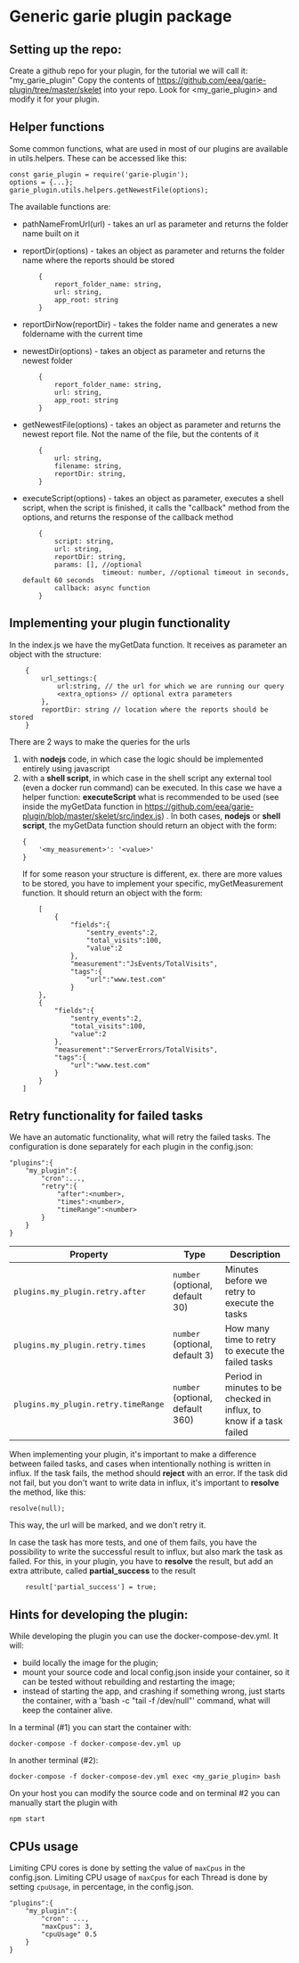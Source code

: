 
# Generic garie plugin package

## Setting up the repo:
Create a github repo for your plugin, for the tutorial we will call it: "my_garie_plugin"
Copy the contents of https://github.com/eea/garie-plugin/tree/master/skelet into your repo.
Look for <my_garie_plugin> and modify it for your plugin.

## Helper functions
Some common functions, what are used in most of our plugins are available in utils.helpers. These can be accessed like this:
```
const garie_plugin = require('garie-plugin');
options = {...};
garie_plugin.utils.helpers.getNewestFile(options);
```

The available functions are:
- pathNameFromUrl(url) - takes an url as parameter and returns the folder name built on it
- reportDir(options)	- takes an object as parameter and returns the folder name where the reports should be stored
	```		
		{
			report_folder_name: string,
			url: string,
			app_root: string
		}
	```
- reportDirNow(reportDir) - takes the folder name and generates a new foldername with the current time
- newestDir(options) - takes an object as parameter and returns the newest folder
	```		
		{
			report_folder_name: string,
			url: string,
			app_root: string
		}
	```
- getNewestFile(options) - takes an object as parameter and returns the newest report file. Not the name of the file, but the contents of it
	```		
		{
			url: string,
			filename: string,
			reportDir: string,
		}
	```

- executeScript(options) - takes an object as parameter, executes a shell script, when the script is finished, it calls the "callback" method from the options, and returns the response of the callback method
	```		
		{
			script: string,
			url: string,
			reportDir: string,
			params: [], //optional
                        timeout: number, //optional timeout in seconds, default 60 seconds
			callback: async function
		}
	```

## Implementing your plugin functionality
In the index.js we have the myGetData function. It receives as parameter an object with the structure:
```
	{
		url_settings:{
			url:string, // the url for which we are running our query
			<extra_options> // optional extra parameters
		},
		reportDir: string // location where the reports should be stored
	}
```
There are 2 ways to make the queries for the urls
1. with **nodejs** code, in which case the logic should be implemented entirely using javascript
2. with a **shell script**, in which case in the shell script any external tool (even a docker run command) can be executed. In this case we have a helper function: **executeScript** what is recommended to be used (see inside the myGetData function in https://github.com/eea/garie-plugin/blob/master/skelet/src/index.js) .
In both cases, **nodejs** or **shell script**, the myGetData function should return an object with the form:
	```
	{
		'<my_measurement>': '<value>'
	}
	```
	If for some reason your structure is different, ex. there are more values to be stored, you have to implement your specific, myGetMeasurement function. It should return an object with the form:
	```
		[
			{
				"fields":{
					"sentry_events":2,
					"total_visits":100,
					"value":2
				},
				"measurement":"JsEvents/TotalVisits",
				"tags":{
					"url":"www.test.com"
				}
		},
		{
			"fields":{
				"sentry_events":2,
				"total_visits":100,
				"value":2
			},
			"measurement":"ServerErrors/TotalVisits",
			"tags":{
				"url":"www.test.com"
			}
		}
	]
	```
## Retry functionality for failed tasks
We have an automatic functionality, what will retry the failed tasks.
The configuration is done separately for each plugin in the config.json:
```
"plugins":{
	"my_plugin":{
		"cron":...,
		"retry":{
			"after":<number>,
			"times":<number>,
			"timeRange":<number>
		}
	}
}
```
| Property | Type                | Description                                                                          |
| -------- | ------------------- | ------------------------------------------------------------------------------------ |
| `plugins.my_plugin.retry.after`   | `number` (optional, default 30) | Minutes before we retry to execute the tasks |
| `plugins.my_plugin.retry.times`   | `number` (optional, default 3) | How many time to retry to execute the failed tasks |
| `plugins.my_plugin.retry.timeRange`   | `number` (optional, default 360) | Period in minutes to be checked in influx, to know if a task failed |

When implementing your plugin, it's important to make a difference between failed tasks, and cases when intentionally nothing is written in influx.
If the task fails, the method should **reject** with an error.
If the task did not fail, but you don't want to write data in influx, it's important to **resolve** the method, like this:
```
resolve(null);
```
This way, the url will be marked, and we don't retry it.

In case the task has more tests, and one of them fails, you have the possibility to write the successful result to influx, but also mark the task as failed.
For this, in your plugin, you have to **resolve** the result, but add an extra attribute, called **partial_success** to the result
```
    result['partial_success'] = true;
```

## Hints for developing the plugin:

While developing the plugin you can use the docker-compose-dev.yml.
It will:
- build locally the image for the plugin;
- mount your source code and local config.json inside your container, so it can be tested without rebuilding and restarting the image;
- instead of starting the app, and crashing if something wrong, just starts the container, with a 'bash -c "tail -f /dev/null"' command, what will keep the container alive.

In a terminal (#1) you can start the container with:
```
docker-compose -f docker-compose-dev.yml up
```
In another terminal (#2):
```
docker-compose -f docker-compose-dev.yml exec <my_garie_plugin> bash
```
On your host you can modify the source code and on terminal #2 you can manually start the plugin with
```
npm start
```

## CPUs usage

Limiting CPU cores is done by setting the value of `maxCpus` in the config.json.
Limiting CPU usage of `maxCpus` for each Thread is done by setting `cpuUsage`, in percentage, in the config.json.
```
"plugins":{
	"my_plugin":{
		"cron": ...,
		"maxCpus": 3,
		"cpuUsage" 0.5
	}
}
```
